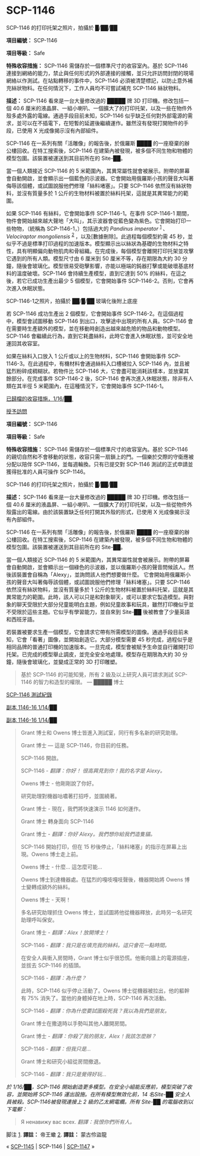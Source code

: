 # SCP-1146
                        




SCP-1146 的打印托架之照片，拍攝於 █/██/██



**項目編號：** SCP-1146

**項目等級：** Safe

**特殊收容措施：** SCP-1146 需儲存於一個標準尺寸的收容室內。基於 SCP-1146 連接到網絡的能力，禁止與任何形式的外部連接的接觸，並只允許訪問封閉的現場網絡以作測試。在站點轉移的事件中，SCP-1146 必須被清楚標記，以防止意外補充絲狀物料。在任何情況下，工作人員均不可嘗試補充 SCP-1146 絲狀物料。

**描述：** SCP-1146 看來是一台大量修改過的 █████ 牌 3D 打印機。修改包括一個 40.6 厘米的液晶屏、一組小喇叭、一個擴大了的打印托架，以及一些在物件外殼多處外露的電線。通過手段目前未知，SCP-1146 似乎缺乏任何對外部電源的需求，並可以在不插電下，在短暫的延遲後繼續運作。雖然沒有發現打開物件的手段，已使用 X 光成像揭示沒有內部組件。

SCP-1146 在一系列有關「活雕像」的報告後，於俄羅斯 ████ 的一座廢棄的辦公樓回收。在特工搜索後，SCP-1146 在建築內被發現，被多個不同生物和物體的模型包圍。該裝置被運送到其目前所在的 Site-██。

當一個人類接近 SCP-1146 的 5 米範圍內，其異常屬性就會被展示。附帶的屏幕會自動開啟，並會顯示出一個藍色的示波器。它會開始用俄羅斯小孩的聲音大叫著侮辱該個體，或試圖說服他們修理「絲料堵塞」。只要 SCP-1146 依然沒有絲狀物料，並沒有質量多於 1 公斤的生物材料被置於絲料托架，這就是其異常能力的範圍。

如果 SCP-1146 有絲料，它會開始事件 SCP-1146-1。在事件 SCP-1146-1 期間，物件會開始越來越大聲地「大叫」，其示波器會從藍色變為紫色。它會開始打印一些物物，（統稱為 SCP-1146-1，）包括過大的 *Pandinus imperator* <sup class='footnoteref'>
 <a shape='rect' class='footnoteref' id='footnoteref-1' href='javascript:;' onclick='WIKIDOT.page.utils.scrollToReference(&apos;footnote-1&apos;)'>1</a>
</sup>、*Velociraptor mongoliensis* <sup class='footnoteref'>
 <a shape='rect' class='footnoteref' id='footnoteref-2' href='javascript:;' onclick='WIKIDOT.page.utils.scrollToReference(&apos;footnote-2&apos;)'>2</a>
</sup>，以及[數據刪除]。此過程每個模型約需 45 秒，並似乎不過是標準打印過程的加速版本。模型顯示出以絲狀為基礎的生物材料之特性，具有明顯偏向動物肌肉和骨組織。在完成後，每個模型會離開打印托架並攻擊它遇到的所有人類。模型尺寸由 6 厘米到 50 厘米不等，存在期限為大約 30 分鐘，隨後會玻璃化。模型很易受砲擊影響，亦能以極端的鈍器打擊或能破壞基底材料的溫度破壞。SCP-1146 會持續生產模型，直到它達到 50% 的絲料，在這之後，若它已成功生產出最少 5 個模型，它會開始事件 SCP-1146-2。否則，它會再次進入休眠狀態。



SCP-1146-1之照片，拍攝於 ██/█/██ 玻璃化後附上底座



若 SCP-1146 成功生產出 2 個模型，它會開始事件 SCP-1146-2。在這個過程中，模型會試圖移動 SCP-1146 到出口，攻擊途中出現的所有人員。SCP-1146 會在需要時生產額外的模型，並在移動時創造出越來越危險的物品和動物模型。SCP-1146 會繼續此行為，直到它耗盡絲料，此時它會進入休眠狀態，並可安全地運回其收容室。

如果在絲料入口放入 1 公斤或以上的生物材料，SCP-1146 會開始事件 SCP-1146-3。在此過程中，有機材料會通過絲料入口槽被拉入 SCP-1146 內，並且被猛烈粉碎成稠糊狀。若物件比 SCP-1146 大，它會盡可能消耗該樣本，並放棄其餘部分。在完成事件 SCP-1146-2 後，SCP-1146 會再次進入休眠狀態，除非有人類在其半徑 5 米範圍內，在這種情況下，它會開始事件 SCP-1146-1。


<a shape='rect' class='collapsible-block-link' href='javascript:;'>&#24050;&#27512;&#27284;&#30340;&#25910;&#23481;&#25514;&#26045;&#65292;1/16/&#9608;&#9608;&#160;</a>

<a shape='rect' class='collapsible-block-link' href='javascript:;'>&#25480;&#20104;&#35370;&#21839;</a>

**項目編號：** SCP-1146

**項目等級：** Safe

**特殊收容措施：** SCP-1146 需儲存於一個標準尺寸的收容室內。基於 SCP-1146 的親切自然和不會移動的狀態，收容只需一扇鎖上的門。一個樂於交際的守衛應被分配以陪伴 SCP-1146，並每週輪換。只有已提交對 SCP-1146 測試的正式申請並獲得批准的人員可操作 SCP-1146。



SCP-1146 的打印托架之照片，拍攝於 █/██/██



**描述：** SCP-1146 看來是一台大量修改過的 █████ 牌 3D 打印機。修改包括一個 40.6 厘米的液晶屏、一組小喇叭、一個擴大了的打印托架，以及一些從物件外殼露出的電線。由於該裝置缺乏任何打開其外殼的形式，已使用 X 光成像揭示沒有內部組件。

SCP-1146 在一系列有關「活雕像」的報告後，於俄羅斯 ████ 的一座廢棄的辦公樓回收。在特工搜索後，SCP-1146 在建築內被發現，被多個不同生物和物體的模型包圍。該裝置被運送到其目前所在的 Site-██。

當一個人類接近 SCP-1146 的 5 米範圍內，其異常屬性就會被展示。附帶的屏幕會自動開啟，並會顯示出一個綠色的示波器，並以俄羅斯小孩的聲音問候該人。然後該裝置會自稱為「Alexy」，並詢問該人他們想要做什麼。
它會開始用俄羅斯小孩的聲音大叫著侮辱該個體，或試圖說服他們修理「絲料堵塞」。只要 SCP-1146 依然沒有絲狀物料，並沒有質量多於 1 公斤的生物材料被置於絲料托架，這就是其異常能力的範圍。此時，該人可以只是和對象聊天，或可以要求它製造模型。與對象的聊天受限於大部分兒童能明白主題，例如兒童故事和玩具，雖然打印機似乎並不受限於這些主題。它似乎有學習能力，並自來到 Site-██ 後被教會了少量英語和西班牙語。

若裝置被要求生產一個模型，它會請求它帶有所需模型的圖像。通過手段目前未知，它會「看著」圖像，並開始創造它。大部分模型需要 45 秒完成，過程似乎是相同品牌的普通打印機的加速版本。一旦完成，模型會被賦予生命並自行離開打印托架。已完成的模型舉止調皮，並完全安全地處理。模型存在期限為大約 30 分鐘，隨後會玻璃化，並變成正常的 3D 打印雕塑。


> 基於 SCP-1146 的可能知覺，所有 2 級及以上研究人員可請求測試 SCP-1146 的智力和造型的權限。 — █████ 博士
> 

[SCP-1146 測試紀錄](/scp-1146-testing-log)





<a shape='rect' class='collapsible-block-link' href='javascript:;'>&#21103;&#26412;&#160;1146-16&#160;1/14/&#9608;&#9608;</a>

<a shape='rect' class='collapsible-block-link' href='javascript:;'>&#21103;&#26412;&#160;1146-16&#160;1/14/&#9608;&#9608;</a>


> Grant 博士和 Owens 博士皆進入測試室，同行有多名新的研究助理。
> 
> Grant 博士 — 這是 SCP-1146，你目前的任務。
> 
> SCP-1146 開啟。
> 
> SCP-1146 - *翻譯：你好！ 很高興見到你！我的名字是 Alexy。* 
> 
> Owens 博士 - 他剛剛說了你好。
> 
> 研究助理對機器咕噥著打招呼，並圍繞著。
> 
> Grant 博士 - 現在，我們將快速演示 1146 如何運作。
> 
> Grant 博士 轉身面向 SCP-1146
> 
> Grant 博士 - *翻譯：你好 Alexy。我們想你給我們造隻貓。* 
> 
> SCP-1146 開始打印，但在 15 秒後停止，「絲料堵塞」的指示在屏幕上出現。Owens 博士走上前。
> 
> Owens 博士 - 什麼… 這怎麼可能…
> 
> Owens 博士到達機器處。在猛烈的嘎吱嘎吱聲後，機器開始將 Owens 博士變轉成額外的絲料。
> 
> Owens 博士 - 天啊！
> 
> 多名研究助理抓住 Owens 博士，並試圖將他從機器釋放，此時另一名研究助理呼叫保安。
> 
> Grant 博士 - *翻譯：Alex！放開博士！* 
> 
> SCP-1146 - *翻譯：我只是在填充我的絲料。這只會花一點時間。* 
> 
> 在安全人員衝入房間時，Grant 博士似乎很恐慌。他衝向牆上的電源插座，並拔去 SCP-1146 的插頭。
> 
> SCP-1146 - *翻譯：為什麼？* 
> 
> 此時，SCP-1146 似乎停止活動了。Owens 博士從機器被拉出，他的軀幹有 75% 消失了。當他的身體掉在地上時，SCP-1146 再次活動。
> 
> SCP-1146 - *翻譯：你為什麼要試圖殺死我？我以為我們是朋友。* 
> 
> Grant 博士在撒退時以手勢叫其他人離開房間。
> 
> Grant 博士 - *翻譯：你殺了我的朋友，Alex！我該怎麼辦？* 
> 
> SCP-1146 - *翻譯：但我只是…* 
> 
> Grant 博士和研究小組從房間撤退。
> 
> SCP-1146 - *翻譯：我只是覺得好玩…* 
> 

*於 1/16/██，SCP-1146 開始創造更多模型。在安全小組能反應前，模型突破了收容，並開始將 SCP-1146 運出設施。在所有模型無效化前，14 名Site-██ 安全人員被殺。SCP-1146被發現連接上 2 級的乙太網電纜。所有 Site-██ 的電腦收到以下電郵：* 


> Я ненавижу вас всех.
*翻譯：我恨你們所有人。* 
> 





脚注
<a shape='rect' href='javascript:;' onclick='WIKIDOT.page.utils.scrollToReference(&apos;footnoteref-1&apos;)'>1</a>. **譯註：** 帝王蠍
<a shape='rect' href='javascript:;' onclick='WIKIDOT.page.utils.scrollToReference(&apos;footnoteref-2&apos;)'>2</a>. **譯註：** 蒙古伶盜龍



« [SCP-1145](/scp-1145) | SCP-1146 | [SCP-1147](/scp-1147) »





                    
